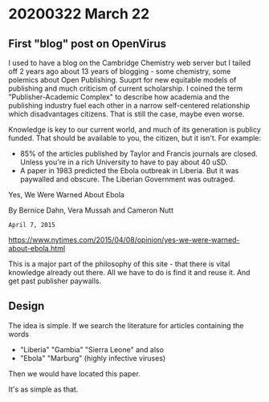 20200322 March 22
=================

First "blog" post on OpenVirus
------------------------------

I used to have a blog on the Cambridge Chemistry web server but I tailed off 2 years ago about 13 years of blogging - some chemistry, some 
polemics about Open Publishing. Suuprt for new equitable models of publishing and much criticism of current scholarship. I coined
the term "Publisher-Academic Complex" to describe how academia and the publishing industry fuel each other in a narrow
self-centered relationship which disadvantages citizens. That is still the case, maybe even worse.


Knowledge is key to our current world, and much of its generation is publicy funded. That should be available to you, the 
citizen, but it isn't. For example:

* 85% of the articles published by Taylor and Francis journals are closed. Unless you're in a rich University to have to pay about 40 uSD.
* A paper in 1983 predicted the Ebola outbreak in Liberia. But it was paywalled and obscure. The Liberian Government was outraged. 

Yes, We Were Warned About Ebola

By Bernice Dahn, Vera Mussah and Cameron Nutt

    April 7, 2015
    
https://www.nytimes.com/2015/04/08/opinion/yes-we-were-warned-about-ebola.html
   
This is a major part of the philosophy of this site - that there is vital knowledge already out there. All we have to do is
find it and reuse it. And get past publisher paywalls.

Design
------
The idea is simple. If we search the literature for articles containing the words

* "Liberia" "Gambia" "Sierra Leone" and also
* "Ebola" "Marburg" (highly infective viruses)

Then we would have located this paper.

It's as simple as that.


